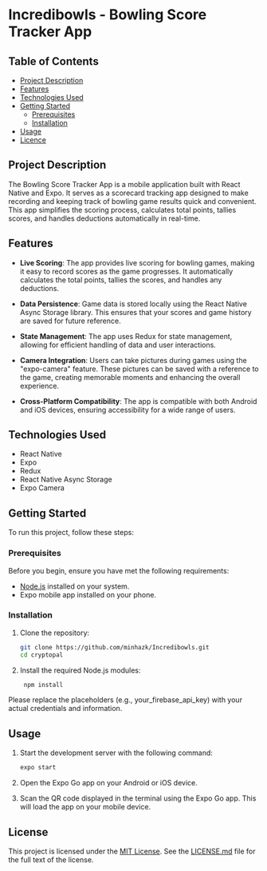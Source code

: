 # Incredibowls - Bowling Score Tracker App

## Table of Contents

-   [Project Description](#project-description)
-   [Features](#features)
-   [Technologies Used](#technologies-used)
-   [Getting Started](#getting-started)
    -   [Prerequisites](#prerequisites)
    -   [Installation](#installation)
-   [Usage](#usage)
-   [Licence](#licence)

## Project Description

The Bowling Score Tracker App is a mobile application built with React Native and Expo. It serves as a scorecard tracking app designed to make recording and keeping track of bowling game results quick and convenient. This app simplifies the scoring process, calculates total points, tallies scores, and handles deductions automatically in real-time.

## Features

- **Live Scoring**: The app provides live scoring for bowling games, making it easy to record scores as the game progresses. It automatically calculates the total points, tallies the scores, and handles any deductions.

- **Data Persistence**: Game data is stored locally using the React Native Async Storage library. This ensures that your scores and game history are saved for future reference.

- **State Management**: The app uses Redux for state management, allowing for efficient handling of data and user interactions.

- **Camera Integration**: Users can take pictures during games using the "expo-camera" feature. These pictures can be saved with a reference to the game, creating memorable moments and enhancing the overall experience.

- **Cross-Platform Compatibility**: The app is compatible with both Android and iOS devices, ensuring accessibility for a wide range of users.

## Technologies Used

- React Native
- Expo
- Redux
- React Native Async Storage
- Expo Camera

## Getting Started

To run this project, follow these steps:

### Prerequisites

Before you begin, ensure you have met the following requirements:

-   [Node.js](https://nodejs.org/) installed on your system.
-   Expo mobile app installed on your phone.

### Installation

1. Clone the repository:

    ```bash
    git clone https://github.com/minhazk/Incredibowls.git
    cd cryptopal
    ```

2. Install the required Node.js modules:
    
    ```bash
     npm install
    ```

Please replace the placeholders (e.g., your_firebase_api_key) with your actual credentials and information.

## Usage

1. Start the development server with the following command:

    ```bash
    expo start
    ```

2. Open the Expo Go app on your Android or iOS device.

3. Scan the QR code displayed in the terminal using the Expo Go app. This will load the app on your mobile device.

## License

This project is licensed under the [MIT License](LICENSE.md). See the [LICENSE.md](LICENSE.md) file for the full text of the license.
